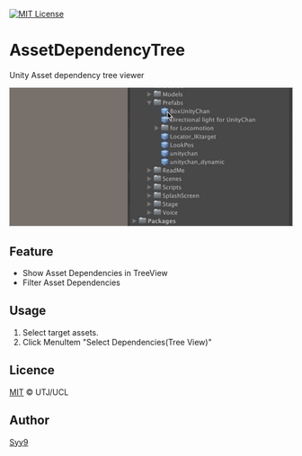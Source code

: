 [![MIT License](http://img.shields.io/badge/license-MIT-blue.svg?style=flat)](LICENSE)

# AssetDependencyTree
Unity Asset dependency tree viewer

![demo](demo1.gif)


## Feature
* Show Asset Dependencies in TreeView
* Filter Asset Dependencies

## Usage
1. Select target assets.
2. Click MenuItem "Select Dependencies(Tree View)"

## Licence

[MIT](LICENSE)
© UTJ/UCL

## Author

[Syy9](https://github.com/Syy9)
